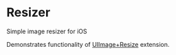 # Resizer
Simple image resizer for iOS

Demonstrates functionality of [UIImage+Resize](https://github.com/GreatAndPowerfulKing/Swift-Extensions/blob/master/UIKIt/UIImage%2BResize.swift) extension.
